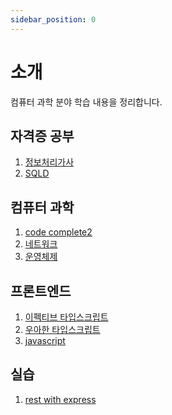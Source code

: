 ```yaml
---
sidebar_position: 0
---
```


# 소개

컴퓨터 과학 분야 학습 내용을 정리합니다.

## 자격증 공부

<!-- 1 ~ 100 -->

1. [정보처리가사](/docs/category/정보처리기사)
2. [SQLD](/docs/category/sqld)

## 컴퓨터 과학

<!-- 101 ~ 200 -->

1. [code complete2](/docs/category/code-complete2)
2. [네트워크](/docs/category/네트워크)
3. [운영체제](/docs/category/운영체제)

## 프론트엔드

<!-- 201 ~ 300 -->

1. [이펙티브 타입스크립트](/docs/category/이펙티브-타입스크립트)
2. [우아한 타입스크립트](/docs/category/우아한-타입스크립트)
3. [javascript](/docs/category/javascript)

## 실습

<!-- 301 ~ 400 -->

1. [rest with express](/docs/category/rest-with-express)

